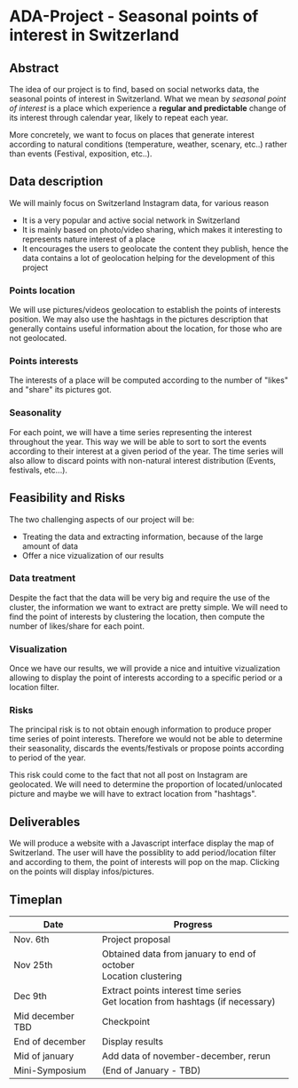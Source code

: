 # ADA-Project - Seasonal points of interest in Switzerland

## Abstract

The idea of our project is to find, based on social networks data, the seasonal points of interest in Switzerland. What we mean by *seasonal point of interest* is a place which experience a **regular and predictable** change of its interest through calendar year, likely to repeat each year.   

More concretely, we want to focus on places that generate interest according to natural conditions (temperature, weather, scenary, etc..) rather than events (Festival, exposition, etc..).

## Data description 

We will mainly focus on Switzerland Instagram data, for various reason
* It is a very popular and active social network in Switzerland
* It is mainly based on photo/video sharing, which makes it interesting to represents nature interest of a place
* It encourages the users to geolocate the content they publish, hence the data contains a lot of geolocation helping for the development of this project

### Points location

We will use pictures/videos geolocation to establish the points of interests position. We may also use the hashtags in the pictures description that generally contains useful information about the location, for those who are not geolocated.

### Points interests

The interests of a place will be computed according to the number of "likes" and "share" its pictures got.

### Seasonality

For each point, we will have a time series representing the interest throughout the year. This way we will be able to sort to sort the events according to their interest at a given period of the year. The time series will also allow to discard points with non-natural interest distribution (Events, festivals, etc...).

## Feasibility and Risks 

The two challenging aspects of our project will be:
* Treating the data and extracting information, because of the large amount of data
* Offer a nice vizualization of our results

### Data treatment

Despite the fact that the data will be very big and require the use of the cluster, the information we want to extract are pretty simple. We will need to find the point of interests by clustering the location, then compute the number of likes/share for each point.

### Visualization

Once we have our results, we will provide a nice and intuitive vizualization allowing to display the point of interests according to a specific period or a location filter.

### Risks

The principal risk is to not obtain enough information to produce proper time series of point interests. Therefore we would not be able to determine their seasonality, discards the events/festivals or propose points according to period of the year.

This risk could come to the fact that not all post on Instagram are geolocated. We will need to determine the proportion of located/unlocated picture and maybe we will have to extract location from "hashtags".

## Deliverables 

We will produce a website with a Javascript interface display the map of Switzerland. The user will have the possiblity to add period/location filter and according to them, the point of interests will pop on the map. Clicking on the points will display infos/pictures.

## Timeplan

| Date     |   Progress |
|------------|------------------|
|Nov. 6th  | Project proposal|
|Nov 25th | Obtained data from january to end of october <br> Location clustering |
|Dec 9th | Extract points interest time series <br> Get location from hashtags (if necessary) |
|Mid december TBD | Checkpoint|
|End of december | Display results |
|Mid of january | Add data of november-december, rerun|
|Mini-Symposium |(End of January - TBD)|
